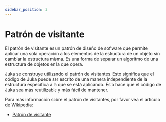 ```yaml
---
sidebar_position: 3
---
```


# Patrón de visitante

El patrón de visitante es un patrón de diseño de software que permite aplicar una sola operación a los elementos de la estructura de un objeto sin cambiar la estructura misma. Es una forma de separar un algoritmo de una estructura de objetos en la que opera.

Juka se construye utilizando el patrón de visitantes. Esto significa que el código de Juka puede ser escrito de una manera independiente de la estructura específica a la que se está aplicando. Esto hace que el código de Juka sea más reutilizable y más fácil de mantener.

Para más información sobre el patrón de visitantes, por favor vea el artículo de Wikipedia:

* [Patrón de visitante](https://en.wikipedia.org/wiki/Visitor_pattern)
